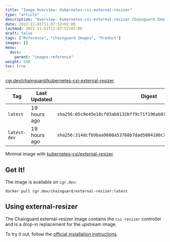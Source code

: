 ```yaml
---
title: "Image Overview: Kubernetes-csi-external-resizer"
type: "article"
description: "Overview: Kubernetes-csi-external-resizer Chainguard Image"
date: 2022-11-01T11:07:52+02:00
lastmod: 2022-11-01T11:07:52+02:00
draft: false
tags: ["Reference", "Chainguard Images", "Product"]
images: []
menu:
  docs:
    parent: "images-reference"
weight: 500
toc: true
---
```


[cgr.dev/chainguard/kubernetes-csi-external-resizer](https://github.com/chainguard-images/images/tree/main/images/kubernetes-csi-external-resizer)

| Tag          | Last Updated | Digest                                                                    |
|--------------|--------------|---------------------------------------------------------------------------|
| `latest`     | 19 hours ago | `sha256:05c9e45e10cfd3ab0132bff9c71f196ab8144501a083459c96723ea0d8e392e3` |
| `latest-dev` | 19 hours ago | `sha256:314dcfb9baa9600a53768b7dad5084180c7d9dc1b49fa0cf14ad025b4296c433` |



Minimal image with [kubernetes-csi/external-resizer](https://github.com/kubernetes-csi/external-resizer).

## Get It!

The image is available on `cgr.dev`:

```
docker pull cgr.dev/chainguard/external-resizer:latest
```

## Using external-resizer

The Chainguard external-resizer image contains the `csi-resizer` controller and is a drop-in replacement for the upstream image.

To try it out, follow the [official installation
instructions](https://github.com/kubernetes-csi/external-resizer/blob/master/README.md#usage).
